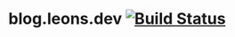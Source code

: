# blog.leons.dev [![Build Status](https://travis-ci.com/AntonyLeons/blog.leons.dev.svg?token=iEHPmhnrfp4VatGpB9LT&branch=master)](https://travis-ci.com/AntonyLeons/blog.leons.dev)
